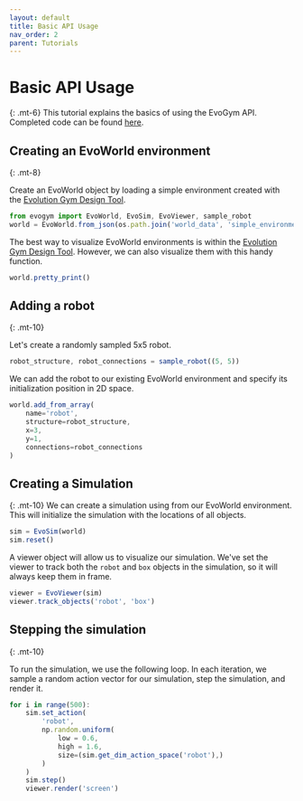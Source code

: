 ```yaml
---
layout: default
title: Basic API Usage
nav_order: 2
parent: Tutorials
---
```


# Basic API Usage
{: .mt-6}
This tutorial explains the basics of using the EvoGym API. Completed code can be found [here](https://github.com/EvolutionGym/evogym/tree/main/tutorials).

## Creating an EvoWorld environment
{: .mt-8}

Create an EvoWorld object by loading a simple environment created with the [Evolution Gym Design Tool](https://github.com/EvolutionGym/evogym-design-tool).

```js
from evogym import EvoWorld, EvoSim, EvoViewer, sample_robot
world = EvoWorld.from_json(os.path.join('world_data', 'simple_environment.json'))
```

The best way to visualize EvoWorld environments is within the [Evolution Gym Design Tool](https://github.com/EvolutionGym/evogym-design-tool).  However, we can also visualize them with this handy function.

```js
world.pretty_print()
```

## Adding a robot
{: .mt-10}

Let's create a randomly sampled 5x5 robot.

```js
robot_structure, robot_connections = sample_robot((5, 5))
```

We can add the robot to our existing EvoWorld environment and specify its initialization position in 2D space.

```js
world.add_from_array(
	name='robot',
	structure=robot_structure,
	x=3,
	y=1,
	connections=robot_connections
)
```
## Creating a Simulation
{: .mt-10}
We can create a simulation using from our EvoWorld environment.  This will initialize the simulation with the locations of all objects.

```js
sim = EvoSim(world)
sim.reset()
```

A viewer object will allow us to visualize our simulation. We've set the viewer to track both the `robot` and `box` objects in the simulation, so it will always keep them in frame.

```js
viewer = EvoViewer(sim)
viewer.track_objects('robot', 'box')
```

## Stepping the simulation
{: .mt-10}

To run the simulation, we use the following loop. In each iteration, we sample a random action vector for our simulation, step the simulation, and render it.

```js
for i in range(500):
	sim.set_action(
		'robot',
		np.random.uniform(
			low = 0.6,
			high = 1.6,
			size=(sim.get_dim_action_space('robot'),)
		)
	)
	sim.step()
	viewer.render('screen')
```